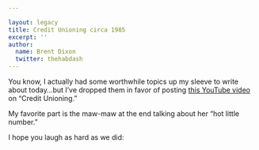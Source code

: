 ```yaml
---

layout: legacy
title: Credit Unioning circa 1985
excerpt: ''
author:
  name: Brent Dixon
  twitter: thehabdash
---
```


<p>You know, I actually had some worthwhile topics up my sleeve to write about today&#8230;but I&#8217;ve dropped them in favor of posting <a href="http://www.youtube.com/watch?v=LWxP4eAfXZA">this YouTube video</a> on &#8220;Credit Unioning.&#8221;</p>


<p>My favorite part is the maw-maw at the end talking about her &#8220;hot little number.&#8221;</p>


<p>I hope you laugh as hard as we did:</p>


<object width="425" height="350"><param name="movie" value="http://www.youtube.com/v/LWxP4eAfXZA"></param><param name="wmode" value="transparent"></param><embed src="http://www.youtube.com/v/LWxP4eAfXZA" type="application/x-shockwave-flash" wmode="transparent" width="425" height="350"></embed></object>